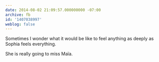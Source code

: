 ```yaml
---
date: 2014-08-02 21:09:57.000000000 -07:00
archive: fb
id: '1407038997'
weblog: false
---
```


Sometimes I wonder what it would be like to feel anything as deeply as Sophia feels everything.

She is really going to miss Maïa.
